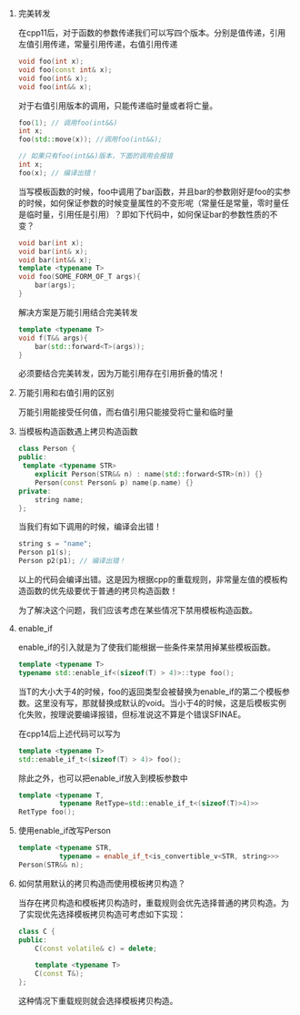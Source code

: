 1. 完美转发

   在cpp11后，对于函数的参数传递我们可以写四个版本。分别是值传递，引用左值引用传递，常量引用传递，右值引用传递

   ```cpp
   void foo(int x);
   void foo(const int& x);
   void foo(int& x);
   void foo(int&& x);
   ```

   对于右值引用版本的调用，只能传递临时量或者将亡量。

   ```cpp
   foo(1); // 调用foo(int&&)
   int x;
   foo(std::move(x)); //调用foo(int&&);
   
   // 如果只有foo(int&&)版本，下面的调用会报错
   int x;
   foo(x); // 编译出错！
   ```

   当写模板函数的时候，foo中调用了bar函数，并且bar的参数刚好是foo的实参的时候，如何保证参数的时候变量属性的不变形呢（常量任是常量，零时量任是临时量，引用任是引用）？即如下代码中，如何保证bar的参数性质的不变？

   ```cpp
   void bar(int x);
   void bar(int& x);
   void bar(int&& x);
   template <typename T>
   void foo(SOME_FORM_OF_T args){
       bar(args);
   }
   ```

   解决方案是万能引用结合完美转发

   ```cpp
   template <typename T>
   void f(T&& args){
       bar(std::forward<T>(args));
   }
   ```

   必须要结合完美转发，因为万能引用存在引用折叠的情况！

2. 万能引用和右值引用的区别

   万能引用能接受任何值，而右值引用只能接受将亡量和临时量

3. 当模板构造函数遇上拷贝构造函数

   ```cpp
   class Person {
   public:
   	template <typename STR>
       explicit Person(STR&& n) : name(std::forward<STR>(n)) {}
       Person(const Person& p) name(p.name) {}
   private:
       string name;
   };
   ```

   当我们有如下调用的时候，编译会出错！

   ```cpp
   string s = "name";
   Person p1(s);
   Person p2(p1); // 编译出错！
   ```

   以上的代码会编译出错。这是因为根据cpp的重载规则，非常量左值的模板构造函数的优先级要优于普通的拷贝构造函数！

   为了解决这个问题，我们应该考虑在某些情况下禁用模板构造函数。

4. enable_if

   enable_if的引入就是为了使我们能根据一些条件来禁用掉某些模板函数。

   ```cpp
   template <typename T>
   typename std::enable_if<(sizeof(T) > 4)>::type foo();
   ```

   当T的大小大于4的时候，foo的返回类型会被替换为enable_if的第二个模板参数。这里没有写，那就替换成默认的void。当小于4的时候，这是后模板实例化失败，按理说要编译报错，但标准说这不算是个错误SFINAE。

   在cpp14后上述代码可以写为

   ```cpp
   template <typename T>
   std::enable_if_t<(sizeof(T) > 4)> foo();
   ```

   除此之外，也可以把enable_if放入到模板参数中

   ```cpp
   template <typename T,
             typename RetType=std::enable_if_t<(sizeof(T)>4)>>
   RetType foo();
   ```

5. 使用enable_if改写Person

   ```cpp
   template <typename STR,
             typename = enable_if_t<is_convertible_v<STR, string>>>
   Person(STR&& n);
   ```

6. 如何禁用默认的拷贝构造而使用模板拷贝构造？

   当存在拷贝构造和模板拷贝构造时，重载规则会优先选择普通的拷贝构造。为了实现优先选择模板拷贝构造可考虑如下实现：

   ```cpp
   class C {
   public:
       C(const volatile& c) = delete;
       
       template <typename T>
       C(const T&);
   };
   ```

   这种情况下重载规则就会选择模板拷贝构造。